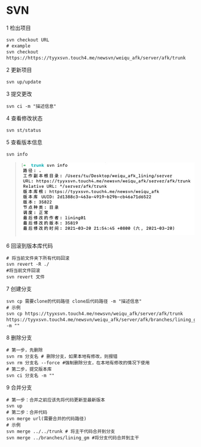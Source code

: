 # SVN

1 检出项目

```shell
svn checkout URL
# example
svn checkout https://https://tyyxsvn.touch4.me/newsvn/weiqu_afk/server/afk/trunk
```

2 更新项目

```shell
svn up/update
```

3 提交更改

```shell
svn ci -m "描述信息"
```

4 查看修改状态

```shell
svn st/status
```

5 查看版本信息

```shell
svn info
```

> ![示例](images/svn_info.png)

6 回滚到版本库代码

```shell
# 将当前文件夹下所有代码回滚
svn revert -R ./
#将当前文件回滚
svn revert 文件
```

7 创建分支

```shell
svn cp 需要clone的代码路径 clone后代码路径 -m "描述信息"
# 示例
svn cp https://tyyxsvn.touch4.me/newsvn/weiqu_afk/server/afk/trunk https://tyyxsvn.touch4.me/newsvn/weiqu_afk/server/afk/branches/lining_gm -m ""
```

8 删除分支

```shell
# 第一步，先删除
svn rm 分支名 # 删除分支，如果本地有修改，则报错
svn rm 分支名 --force #强制删除分支，在本地有修改的情况下使用
# 第二步，提交版本库
svn ci 分支名 -m ""
```

9 合并分支

```shell
# 第一步：合并之前应该先将代码更新至最新版本
svn up
# 第二步：合并代码
svn merge url(需要合并的代码路径)
# 示例
svn merge ../../trunk # 将主干代码合并到分支
svn merge ../branches/lining_gm #将分支代码合并到主干
```